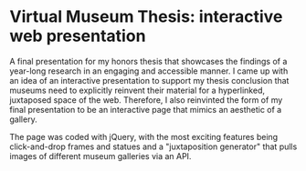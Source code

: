 # Virtual Museum Thesis: interactive web presentation
A final presentation for my honors thesis that showcases the findings of a year-long research in an engaging and accessible manner.
I came up with an idea of an interactive presentation to support my thesis conclusion that museums need to explicitly reinvent their material for a hyperlinked, juxtaposed space of the web. Therefore, I also reinvinted the form of my final presentation to be an interactive page that mimics an aesthetic of a gallery.

The page was coded with jQuery, with the most exciting features being click-and-drop frames and statues and a "juxtaposition generator" that pulls images of different museum galleries via an API. 

